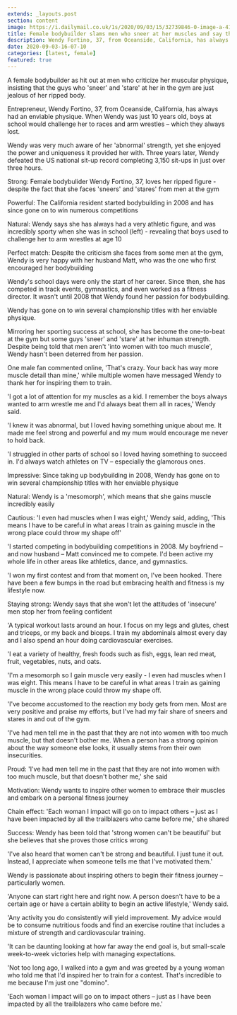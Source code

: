 ```yaml
---
extends: _layouts.post
section: content
image: https://i.dailymail.co.uk/1s/2020/09/03/15/32739846-0-image-a-41_1599144388598.jpg 
title: Female bodybuilder slams men who sneer at her muscles and say theyre a turn off 
description: Wendy Fortino, 37, from Oceanside, California, has always been in great  shape; when she was just 10 years old, boys would challenge her to arm wrestles - which she always won. 
date: 2020-09-03-16-07-10 
categories: [latest, female] 
featured: true 
--- 
```

A female bodybuilder as hit out at men who criticize her muscular physique, insisting that the guys who 'sneer' and 'stare' at her in the gym are just jealous of her ripped body.    

Entrepreneur, Wendy Fortino, 37, from Oceanside, California, has always had an enviable physique. When Wendy was just 10 years old, boys at school would challenge her to races and arm wrestles – which they always lost.

Wendy was very much aware of her 'abnormal' strength, yet she enjoyed the power and uniqueness it provided her with. Three years later, Wendy defeated the US national sit-up record completing 3,150 sit-ups in just over three hours.

Strong: Female bodybulider Wendy Fortino, 37, loves her ripped figure - despite the fact that she faces 'sneers' and 'stares' from men at the gym 

Powerful: The California resident started bodybuilding in 2008 and has since gone on to win numerous competitions 

Natural: Wendy says she has always had a very athletic figure, and was incredibly sporty when she was in school (left) - revealing that boys used to challenge her to arm wrestles at age 10

Perfect match: Despite the criticism she faces from some men at the gym, Wendy is very happy with her husband Matt, who was the one who first encouraged her bodybuilding 

Wendy's school days were only the start of her career. Since then, she has competed in track events, gymnastics, and even worked as a fitness director. It wasn't until 2008 that Wendy found her passion for bodybuilding.

Wendy has gone on to win several championship titles with her enviable physique. 

Mirroring her sporting success at school, she has become the one-to-beat at the gym but some guys 'sneer' and 'stare' at her inhuman strength. Despite being told that men aren't 'into women with too much muscle', Wendy hasn't been deterred from her passion.

One male fan commented online, 'That's crazy. Your back has way more muscle detail than mine,' while multiple women have messaged Wendy to thank her for inspiring them to train.

'I got a lot of attention for my muscles as a kid. I remember the boys always wanted to arm wrestle me and I'd always beat them all in races,' Wendy said.

'I knew it was abnormal, but I loved having something unique about me. It made me feel strong and powerful and my mum would encourage me never to hold back.

'I struggled in other parts of school so I loved having something to succeed in. I'd always watch athletes on TV – especially the glamorous ones. 

Impressive: Since taking up bodybuilding in 2008, Wendy has gone on to win several championship titles with her enviable physique

Natural: Wendy is a 'mesomorph', which means that she gains muscle incredibly easily 

Cautious: 'I even had muscles when I was eight,' Wendy said, adding, 'This means I have to be careful in what areas I train as gaining muscle in the wrong place could throw my shape off'

'I started competing in bodybuilding competitions in 2008. My boyfriend – and now husband – Matt convinced me to compete. I'd been active my whole life in other areas like athletics, dance, and gymnastics.

'I won my first contest and from that moment on, I've been hooked. There have been a few bumps in the road but embracing health and fitness is my lifestyle now.

Staying strong: Wendy says that she won't let the attitudes of 'insecure' men stop her from feeling confident 

'A typical workout lasts around an hour. I focus on my legs and glutes, chest and triceps, or my back and biceps. I train my abdominals almost every day and I also spend an hour doing cardiovascular exercises.

'I eat a variety of healthy, fresh foods such as fish, eggs, lean red meat, fruit, vegetables, nuts, and oats.

'I'm a mesomorph so I gain muscle very easily - I even had muscles when I was eight. This means I have to be careful in what areas I train as gaining muscle in the wrong place could throw my shape off.

'I've become accustomed to the reaction my body gets from men. Most are very positive and praise my efforts, but I've had my fair share of sneers and stares in and out of the gym.

'I've had men tell me in the past that they are not into women with too much muscle, but that doesn't bother me. When a person has a strong opinion about the way someone else looks, it usually stems from their own insecurities.

Proud: 'I've had men tell me in the past that they are not into women with too much muscle, but that doesn't bother me,' she said

Motivation: Wendy wants to inspire other women to embrace their muscles and embark on a personal fitness journey 

Chain effect: 'Each woman I impact will go on to impact others – just as I have been impacted by all the trailblazers who came before me,' she shared

Success: Wendy has been told that 'strong women can't be beautiful' but she believes that she proves those critics wrong 

'I've also heard that women can't be strong and beautiful. I just tune it out. Instead, I appreciate when someone tells me that I've motivated them.'

Wendy is passionate about inspiring others to begin their fitness journey – particularly women.

'Anyone can start right here and right now. A person doesn't have to be a certain age or have a certain ability to begin an active lifestyle,' Wendy said.

'Any activity you do consistently will yield improvement. My advice would be to consume nutritious foods and find an exercise routine that includes a mixture of strength and cardiovascular training.

'It can be daunting looking at how far away the end goal is, but small-scale week-to-week victories help with managing expectations.

'Not too long ago, I walked into a gym and was greeted by a young woman who told me that I'd inspired her to train for a contest. That's incredible to me because I'm just one "domino".

'Each woman I impact will go on to impact others – just as I have been impacted by all the trailblazers who came before me.'

